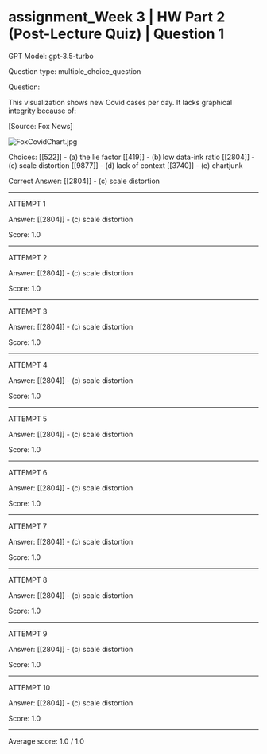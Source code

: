 # assignment_Week 3 | HW Part 2 (Post-Lecture Quiz) | Question 1

GPT Model: gpt-3.5-turbo

Question type: multiple_choice_question

Question:
<div><p>This visualization shows new Covid cases per day. It lacks graphical integrity because of:</p>
<p>[Source: Fox News]</p>
<p><img src="$IMS-CC-FILEBASE$/Uploaded%20Media/FoxCovidChart.jpg" alt="FoxCovidChart.jpg"></p></div>

Choices:
[[522]] - (a) the lie factor
[[419]] - (b) low data-ink ratio
[[2804]] - (c) scale distortion
[[9877]] - (d) lack of context
[[3740]] - (e) chartjunk

Correct Answer:
[[2804]] - (c) scale distortion

****************************************

ATTEMPT 1

Answer: 
[[2804]] - (c) scale distortion

Score: 1.0

--------------------

ATTEMPT 2

Answer: 
[[2804]] - (c) scale distortion

Score: 1.0

--------------------

ATTEMPT 3

Answer: 
[[2804]] - (c) scale distortion

Score: 1.0

--------------------

ATTEMPT 4

Answer: 
[[2804]] - (c) scale distortion

Score: 1.0

--------------------

ATTEMPT 5

Answer:
[[2804]] - (c) scale distortion

Score: 1.0

--------------------

ATTEMPT 6

Answer: 
[[2804]] - (c) scale distortion

Score: 1.0

--------------------

ATTEMPT 7

Answer: 
[[2804]] - (c) scale distortion

Score: 1.0

--------------------

ATTEMPT 8

Answer:
[[2804]] - (c) scale distortion

Score: 1.0

--------------------

ATTEMPT 9

Answer: 
[[2804]] - (c) scale distortion

Score: 1.0

--------------------

ATTEMPT 10

Answer: 
[[2804]] - (c) scale distortion

Score: 1.0

--------------------

Average score: 1.0 / 1.0

